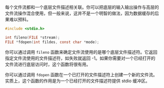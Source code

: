 每个文件流都和一个底层文件描述相关联。你可以把底层的输入输出操作与高层的文件流操作混合使用，但一般来说，这并不是一个明智的做法，因为数据缓存的后果难以预料。

```c
#include <stdio.h>

int fileno(FILE *stream);
FILE *fdopen(int fildes, const char *mode);
```

你可以通过调用 `fileno` 函数来确定文件流使用的是哪个底层文件描述符。它返回指定文件流使用的文件描述符，如失败就返回 -1。如果你需要对一个已经打开的文件流进行底层访问时，这个函数将很有用。

你可以通过调用 `fdopen` 函数在一个已打开的文件描述符上创建一个新的文件流。实质上，这个函数的作用是为一个已经打开的文件描述符提供 stdio 缓冲区。

